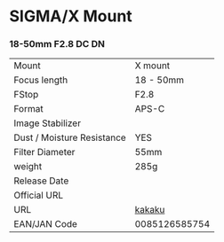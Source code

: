 # SIGMA/X Mount

### 18-50mm F2.8 DC DN
|  | |
| -- | -- |
| Mount  | X mount |
| Focus length | 18 - 50mm |
| FStop | F2.8 |
| Format  | APS-C |
| Image Stabilizer  |   |
| Dust / Moisture Resistance | YES  |
| Filter Diameter | 55mm |
| weight | 285g |
| Release Date |  |
| Official URL |  |
| URL | [kakaku](https://kakaku.com/item/K0001491527/) |
| EAN/JAN Code | 0085126585754 |
